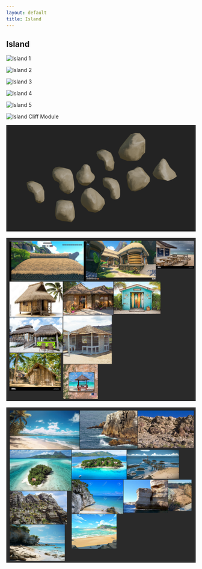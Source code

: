 ```yaml
---
layout: default
title: Island
---
```


<div class="one-column" markdown="1">

## Island

![Island 1](/assets/images/AGD/Island_1.png)

![Island 2](/assets/images/AGD/Island_2.png)

![Island 3](/assets/images/AGD/Island_3.png)

![Island 4](/assets/images/AGD/Island_4.png)

![Island 5](/assets/images/AGD/Island_5.png)

![Island Cliff Module](/assets/images/AGD/Island_moduleCliff.png)

![Island Rock Module](/assets/images/AGD/Island_moduleRock.png)

![Island Reference 1](/assets/images/AGD/Island_ref_1.png)

![Island Reference 2](/assets/images/AGD/Island_ref_2.png)

</div>